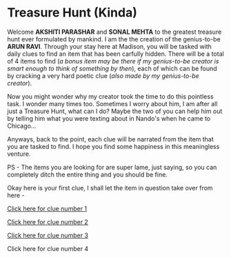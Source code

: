 # Treasure Hunt (Kinda)

Welcome **AKSHITI PARASHAR** and **SONAL MEHTA** to the greatest treasure hunt ever formulated by mankind. I am the the creation of the genius-to-be **ARUN RAVI**. Through your stay here at Madison, you will be tasked with daily clues to find an item that has been carfully hidden. There will be a total of 4 items to find (*a bonus item may be there if my genius-to-be creator is smart enough to think of something by then*), each of which can be found by cracking a very hard poetic clue (*also made by my genius-to-be creator*).

Now you might wonder why my creator took the time to do this pointless task. I wonder many times too. Sometimes I worry about him, I am after all just a Treasure Hunt, what can I do? Maybe the two of you can help him out by telling him what you were texting about in Nando's when he came to Chicago...

Anyways, back to the point, each clue will be narrated from the item that you are tasked to find. I hope you find some happiness in this meaningless venture.

PS - The items you are looking for are super lame, just saying, so you can completely ditch the entire thing and you should be fine.

Okay here is your first clue, I shall let the item in question take over from here - 

[Click here for clue number 1](clue1.md)

[Click here for clue number 2](clue2.md)

[Click here for clue number 3](clue3.md)

Click here for clue number 4
